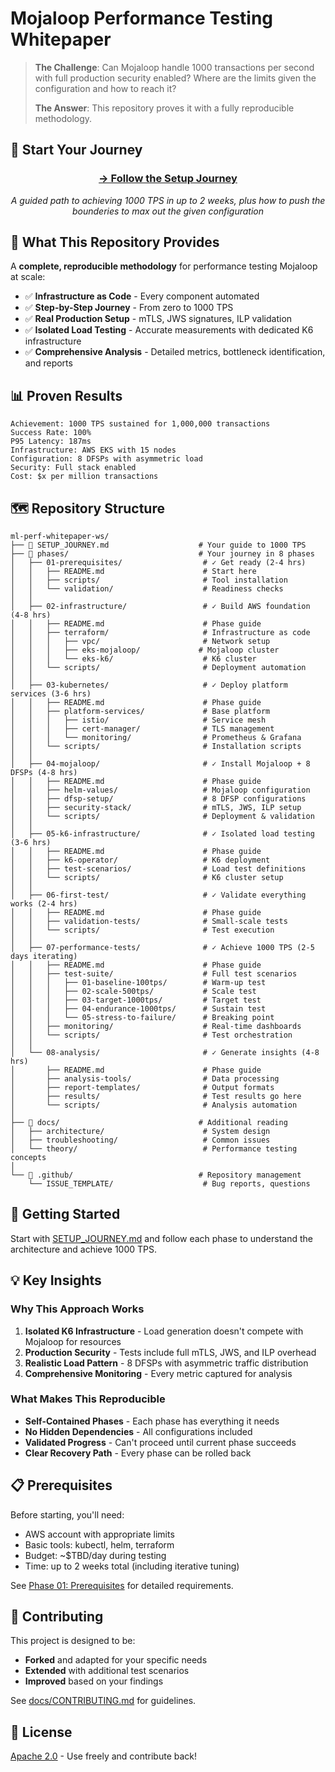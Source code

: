 # Mojaloop Performance Testing Whitepaper

> **The Challenge**: Can Mojaloop handle 1000 transactions per second with full production security enabled? Where are the limits given the configuration and how to reach it?
>
> **The Answer**: This repository proves it with a fully reproducible methodology.

## 🚀 Start Your Journey

<div align="center">

### **[→ Follow the Setup Journey](SETUP_JOURNEY.md)**
*A guided path to achieving 1000 TPS in up to 2 weeks, plus how to push the bounderies to max out the given configuration*

</div>

## 🎯 What This Repository Provides

A **complete, reproducible methodology** for performance testing Mojaloop at scale:

- ✅ **Infrastructure as Code** - Every component automated
- ✅ **Step-by-Step Journey** - From zero to 1000 TPS  
- ✅ **Real Production Setup** - mTLS, JWS signatures, ILP validation
- ✅ **Isolated Load Testing** - Accurate measurements with dedicated K6 infrastructure
- ✅ **Comprehensive Analysis** - Detailed metrics, bottleneck identification, and reports

## 📊 Proven Results

```
Achievement: 1000 TPS sustained for 1,000,000 transactions
Success Rate: 100%
P95 Latency: 187ms
Infrastructure: AWS EKS with 15 nodes
Configuration: 8 DFSPs with asymmetric load
Security: Full stack enabled
Cost: $x per million transactions
```

## 🗺️ Repository Structure

```
ml-perf-whitepaper-ws/
├── 📍 SETUP_JOURNEY.md                    # Your guide to 1000 TPS
├── 📁 phases/                             # Your journey in 8 phases
│   ├── 01-prerequisites/                  # ✓ Get ready (2-4 hrs)
│   │   ├── README.md                      # Start here
│   │   ├── scripts/                       # Tool installation
│   │   └── validation/                    # Readiness checks
│   │
│   ├── 02-infrastructure/                 # ✓ Build AWS foundation (4-8 hrs)
│   │   ├── README.md                      # Phase guide
│   │   ├── terraform/                     # Infrastructure as code
│   │   │   ├── vpc/                       # Network setup
│   │   │   ├── eks-mojaloop/             # Mojaloop cluster
│   │   │   └── eks-k6/                    # K6 cluster
│   │   └── scripts/                       # Deployment automation
│   │
│   ├── 03-kubernetes/                     # ✓ Deploy platform services (3-6 hrs)
│   │   ├── README.md                      # Phase guide
│   │   ├── platform-services/             # Base platform
│   │   │   ├── istio/                     # Service mesh
│   │   │   ├── cert-manager/              # TLS management
│   │   │   └── monitoring/                # Prometheus & Grafana
│   │   └── scripts/                       # Installation scripts
│   │
│   ├── 04-mojaloop/                       # ✓ Install Mojaloop + 8 DFSPs (4-8 hrs)
│   │   ├── README.md                      # Phase guide
│   │   ├── helm-values/                   # Mojaloop configuration
│   │   ├── dfsp-setup/                    # 8 DFSP configurations
│   │   ├── security-stack/                # mTLS, JWS, ILP setup
│   │   └── scripts/                       # Deployment & validation
│   │
│   ├── 05-k6-infrastructure/              # ✓ Isolated load testing (3-6 hrs)
│   │   ├── README.md                      # Phase guide
│   │   ├── k6-operator/                   # K6 deployment
│   │   ├── test-scenarios/                # Load test definitions
│   │   └── scripts/                       # K6 cluster setup
│   │
│   ├── 06-first-test/                     # ✓ Validate everything works (2-4 hrs)
│   │   ├── README.md                      # Phase guide
│   │   ├── validation-tests/              # Small-scale tests
│   │   └── scripts/                       # Test execution
│   │
│   ├── 07-performance-tests/              # ✓ Achieve 1000 TPS (2-5 days iterating)
│   │   ├── README.md                      # Phase guide
│   │   ├── test-suite/                    # Full test scenarios
│   │   │   ├── 01-baseline-100tps/        # Warm-up test
│   │   │   ├── 02-scale-500tps/           # Scale test
│   │   │   ├── 03-target-1000tps/         # Target test
│   │   │   ├── 04-endurance-1000tps/      # Sustain test
│   │   │   └── 05-stress-to-failure/      # Breaking point
│   │   ├── monitoring/                    # Real-time dashboards
│   │   └── scripts/                       # Test orchestration
│   │
│   └── 08-analysis/                       # ✓ Generate insights (4-8 hrs)
│       ├── README.md                      # Phase guide
│       ├── analysis-tools/                # Data processing
│       ├── report-templates/              # Output formats
│       ├── results/                       # Test results go here
│       └── scripts/                       # Analysis automation
│
├── 📁 docs/                               # Additional reading
│   ├── architecture/                      # System design
│   ├── troubleshooting/                   # Common issues
│   └── theory/                            # Performance testing concepts
│
└── 📁 .github/                            # Repository management
    └── ISSUE_TEMPLATE/                    # Bug reports, questions
```

## 🚦 Getting Started

Start with [SETUP_JOURNEY.md](SETUP_JOURNEY.md) and follow each phase to understand the architecture and achieve 1000 TPS.

## 💡 Key Insights

### Why This Approach Works

1. **Isolated K6 Infrastructure** - Load generation doesn't compete with Mojaloop for resources
2. **Production Security** - Tests include full mTLS, JWS, and ILP overhead
3. **Realistic Load Pattern** - 8 DFSPs with asymmetric traffic distribution
4. **Comprehensive Monitoring** - Every metric captured for analysis

### What Makes This Reproducible

- **Self-Contained Phases** - Each phase has everything it needs
- **No Hidden Dependencies** - All configurations included
- **Validated Progress** - Can't proceed until current phase succeeds
- **Clear Recovery Path** - Every phase can be rolled back

## 📋 Prerequisites

Before starting, you'll need:
- AWS account with appropriate limits
- Basic tools: kubectl, helm, terraform
- Budget: ~$TBD/day during testing
- Time: up to 2 weeks total (including iterative tuning)

See [Phase 01: Prerequisites](phases/01-prerequisites/) for detailed requirements.

## 🤝 Contributing

This project is designed to be:
- **Forked** and adapted for your specific needs
- **Extended** with additional test scenarios
- **Improved** based on your findings

See [docs/CONTRIBUTING.md](docs/CONTRIBUTING.md) for guidelines.

## 📜 License

[Apache 2.0](LICENSE) - Use freely and contribute back!
